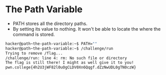 # The Path Variable
- PATH stores all the directory paths.
- By setting its value to nothing. It won't be able to locate the where the command is stored.

```bash
hacker@path~the-path-variable:~$ PATH=""
hacker@path~the-path-variable:~$ /challenge/run
Trying to remove /flag...
/challenge/run: line 4: rm: No such file or directory
The flag is still there! I might as well give it to you!
pwn.college{4h2U3jWF82l0uOgCLDV0Xn6Qqgf.dZzNwUDL0gTN0czW}
```
